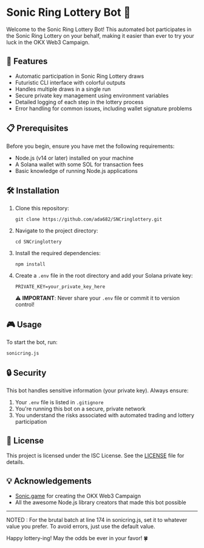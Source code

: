 # Sonic Ring Lottery Bot 🎰

Welcome to the Sonic Ring Lottery Bot! This automated bot participates in the Sonic Ring Lottery on your behalf, making it easier than ever to try your luck in the OKX Web3 Campaign.

## 🚀 Features

- Automatic participation in Sonic Ring Lottery draws
- Futuristic CLI interface with colorful outputs
- Handles multiple draws in a single run
- Secure private key management using environment variables
- Detailed logging of each step in the lottery process
- Error handling for common issues, including wallet signature problems

## 📋 Prerequisites

Before you begin, ensure you have met the following requirements:

- Node.js (v14 or later) installed on your machine
- A Solana wallet with some SOL for transaction fees
- Basic knowledge of running Node.js applications

## 🛠️ Installation

1. Clone this repository:
   ```
   git clone https://github.com/ada682/SNCringlottery.git
   ```

2. Navigate to the project directory:
   ```
   cd SNCringlottery
   ```

3. Install the required dependencies:
   ```
   npm install
   ```

4. Create a `.env` file in the root directory and add your Solana private key:
   ```
   PRIVATE_KEY=your_private_key_here
   ```

   ⚠️ **IMPORTANT**: Never share your `.env` file or commit it to version control!

## 🎮 Usage

To start the bot, run:

```
sonicring.js
```

## 🔒 Security

This bot handles sensitive information (your private key). Always ensure:

1. Your `.env` file is listed in `.gitignore`
2. You're running this bot on a secure, private network
3. You understand the risks associated with automated trading and lottery participation

## 📜 License

This project is licensed under the ISC License. See the [LICENSE](LICENSE) file for details.

## 💡 Acknowledgements

- [Sonic.game](https://sonic.game) for creating the OKX Web3 Campaign
- All the awesome Node.js library creators that made this bot possible

---
NOTED : For the brutal batch at line 174 in sonicring.js, set it to whatever value you prefer. To avoid errors, just use the default value.

Happy lottery-ing! May the odds be ever in your favor! 🍀
